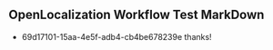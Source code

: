 ## OpenLocalization Workflow Test MarkDown
* 69d17101-15aa-4e5f-adb4-cb4be678239e thanks!

<!--HONumber=Jul16_HO2-->


